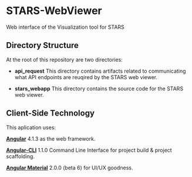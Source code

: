 # STARS-WebViewer

Web interface of the Visualization tool for STARS

## Directory Structure

At the root of this repository are two directories:

* __api_request__ This directory contains artifacts related to communicating what API endpoints are reuqired by the STARS web viewer.  

* __stars_webapp__ This directory contains the source code for the STARS web viewer.


## Client-Side Technology

This aplication uses:

[__Angular__](https://github.com/angular/angular) 4.1.3 as the web framework.

[__Angular-CLI__](https://github.com/angular/angular-cli) 1.1.0 Command Line Interface for project build & project scaffolding.

[__Angular Material__](https://github.com/angular/material2) 2.0.0 (beta 6) for UI/UX goodness.

